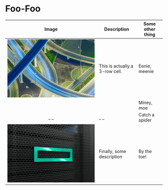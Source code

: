 # Foo-Foo

| Image                                  | Description               | Some other thing   |
|:--------------------------------------:|---------------------------| -------------------|
| ![](../../../img/test-image-03.jpeg)   |This is actually a 3-row cell.| Eenie, meenie |
|                                        |                              |Miney, moe|
|_                                      _|_                            _|Catch a spider|
|    ![](../../../img/test-image-04.jpg) | Finally, some description |By the toe!|

